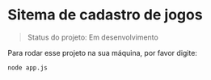 <h1> Sitema de cadastro de jogos</h1>

> Status do projeto: Em desenvolvimento

Para rodar esse projeto na sua máquina, por favor digite:

```
node app.js
```
